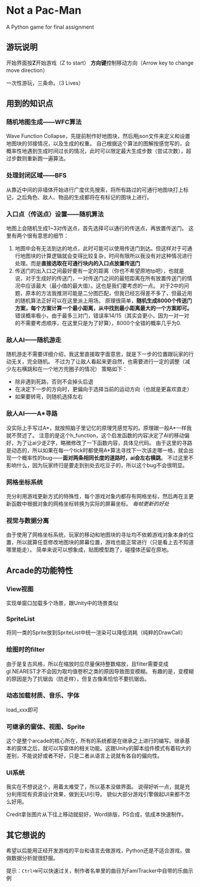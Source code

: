 # Not a Pac-Man
A Python game for final assignment

## 游玩说明
开始界面按**Z**开始游戏（Z to start）
**方向键**控制移动方向（Arrow key to change move direction）

一次性游玩，三条命。（3 Lives）

## 用到的知识点
### 随机地图生成——WFC算法
Wave Function Collapse，先提前制作好地图块，然后用json文件来定义和设置地图块的邻接情况，以及生成的权重。
自己根据这个算法的图解按感觉写的，会概率性地遇到生成时间过长的情况，此时可以限定最大生成步数（尝试次数），超过步数则重新跑一遍算法。

### 处理封闭区域——BFS
从靠近中间的非墙体开始进行广度优先搜索，将所有路过的可通行地图块打上标记，之后角色、敌人、物品的生成都将在有标记的图块上进行。

### 入口点（传送点）设置——随机算法
地图上会随机生成1~3对传送点，首先选择可以通行的传送点，再放置传送门。
这里有两个很有意思的细节：
1. 地图中会有无法到达的地点，此时可能可以使用传送门到达。但这样对于可通行地图块的计算逻辑就会变得比较复杂，时间有限所以我没有对这种情况进行处理。而是**直接选取在可通行块内的入口点放置传送门**
2. 传送门的出入口之间最好要有一定的距离（你也不希望原地tp吧），也就是说，对于生成好的传送门，一对传送门之间的最短距离在所有放置传送门的情况中应该最大（最小值的最大值）。这也是我们要考虑的一点。
对于2中的问题，原本的方法我推测可能是二分图匹配，但我已经忘得差不多了，但最近用的随机算法正好可以在这里派上用场。
原理很简单，**随机生成8000个传送门方案，每个方案计算一个最小距离，从中找到最小距离最大的一个方案即可。**
错误概率极小，由于最多三对门，错误率14/15（其实会更小，因为一对一对的不需要考虑顺序，在这里只是为了好算），8000个全错的概率几乎为0.

### 敌人AI——随机游走
随机游走不需要详细介绍，我这里直接取字面意思，就是下一步的位置跟玩家的行动无关，完全随机。
不过为了让敌人看起来更自然，也需要进行一定的调整（减少左右横跳和在一个地方兜圈子的情况）
策略如下：
- 除非遇到死路，否则不会掉头后退
- 在决定下一步的方向时，更偏向于选择当前的运动方向（也就是更喜欢直走）
- 如果要转弯，则随机选择左右

### 敌人AI——A\*寻路
没实际上手写过A\*，就按照脑子里记忆的原理凭感觉写的。原理跟一般A\*一样我就不赘述了。
注意的是这个h_function，这个启发函数的内容决定了AI的移动偏好，为了让ai少走Z字，略微修改了一下函数内容，具体见代码。
由于这里的寻路是动态的，所以如果在每一个tick时都使用A\*算法寻找下一次该走哪一格，就会出现一个概率性的bug——**面对两条相同长度的道路时，ai会左右横跳**。
不过这里不影响什么，因为玩家终归是要走到别处去吃豆子的，所以这个bug不会很明显。

### 网格坐标系统
充分利用游戏更新方式的特殊性，每个游戏对象内都存有网格坐标，然后再在主更新函数中根据对象的网格坐标转换为实际的屏幕坐标。
*每帧更新的好处*

### 视觉与数据分离
由于使用了网格坐标系统，玩家的移动和地图块的寻址均不依赖游戏对象本身的位置，所以就算任意修改地图块的屏幕位置，游戏也能正常进行（只是看上去不知道哪里能走）。
简单来说可以想象成，贴图模型跑了，碰撞体还留在原地。

## Arcade的功能特性
### View视图
实现单窗口加载多个场景，跟Unity中的场景类似

### SpriteList
将同一类的Sprite放到SpriteList中统一渲染可以降低消耗（纯粹的DrawCall）

### 绘图时的filter
由于是复古风格，所以在缩放时应尽量保持整数缩放，且filter需要变成gl.NEAREST才不会因为取均值卷积之类的原因导致图变模糊。
有趣的是，变模糊的原因是为了抗锯齿（防走样），但复古像素恰恰不要抗锯齿。

### 动态加载材质、音乐、字体
load_xxx即可

### 可继承的窗体、视图、Sprite
这个是整个arcade的核心所在，所有的系统都是在继承之上进行的编写。继承基本的窗体之后，就可以写窗体的相关功能。这跟Unity的脚本组件模式有着较大的差别，不能说好或者不好，只是二者从语言上说就有各自的偏向性。

### UI系统
我实在不想说这个，用着太难受了，所以基本没做界面。
说得好听一点，就是充分利用现有资源设计效果，做到无UI引导。
貌似大部分游戏引擎做起UI来都不怎么好用。

Credit拿张图片从下往上移动就挺好，Word排版，PS合成，低成本快速制作。

## 其它想说的
希望以后能用正经开发游戏的平台和语言去做游戏，Python还是不适合游戏，做做数据分析就很舒服。

提示：`Ctrl+W`可以快速过关，制作者名单里的曲目为FamiTracker中自带的乐曲示例
